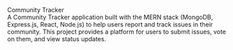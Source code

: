 Community Tracker
<br>
A Community Tracker application built with the MERN stack (MongoDB, Express.js, React, Node.js) to help users report and track issues in their community. This project provides a platform for users to submit issues, vote on them, and view status updates.
